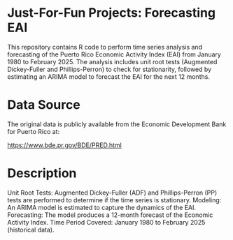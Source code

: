 # Just-For-Fun Projects: Forecasting EAI

This repository contains R code to perform time series analysis and forecasting of the Puerto Rico Economic Activity Index (EAI) from January 1980 to February 2025. The analysis includes unit root tests (Augmented Dickey-Fuller and Phillips-Perron) to check for stationarity, followed by estimating an ARIMA model to forecast the EAI for the next 12 months.

# Data Source

The original data is publicly available from the Economic Development Bank for Puerto Rico at:

https://www.bde.pr.gov/BDE/PRED.html

# Description

Unit Root Tests: Augmented Dickey-Fuller (ADF) and Phillips-Perron (PP) tests are performed to determine if the time series is stationary.
Modeling: An ARIMA model is estimated to capture the dynamics of the EAI.
Forecasting: The model produces a 12-month forecast of the Economic Activity Index.
Time Period Covered: January 1980 to February 2025 (historical data).
